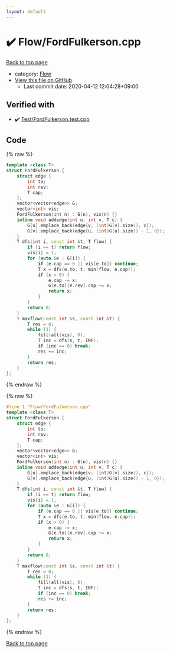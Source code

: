 ```yaml
---
layout: default
---
```


<!-- mathjax config similar to math.stackexchange -->
<script type="text/javascript" async
  src="https://cdnjs.cloudflare.com/ajax/libs/mathjax/2.7.5/MathJax.js?config=TeX-MML-AM_CHTML">
</script>
<script type="text/x-mathjax-config">
  MathJax.Hub.Config({
    TeX: { equationNumbers: { autoNumber: "AMS" }},
    tex2jax: {
      inlineMath: [ ['$','$'] ],
      processEscapes: true
    },
    "HTML-CSS": { matchFontHeight: false },
    displayAlign: "left",
    displayIndent: "2em"
  });
</script>

<script type="text/javascript" src="https://cdnjs.cloudflare.com/ajax/libs/jquery/3.4.1/jquery.min.js"></script>
<script src="https://cdn.jsdelivr.net/npm/jquery-balloon-js@1.1.2/jquery.balloon.min.js" integrity="sha256-ZEYs9VrgAeNuPvs15E39OsyOJaIkXEEt10fzxJ20+2I=" crossorigin="anonymous"></script>
<script type="text/javascript" src="../../assets/js/copy-button.js"></script>
<link rel="stylesheet" href="../../assets/css/copy-button.css" />


# :heavy_check_mark: Flow/FordFulkerson.cpp

<a href="../../index.html">Back to top page</a>

* category: <a href="../../index.html#f1a76f66cca677c6e628d9ca58a6c8fc">Flow</a>
* <a href="{{ site.github.repository_url }}/blob/master/Flow/FordFulkerson.cpp">View this file on GitHub</a>
    - Last commit date: 2020-04-12 12:04:28+09:00




## Verified with

* :heavy_check_mark: <a href="../../verify/Test/FordFulkerson.test.cpp.html">Test/FordFulkerson.test.cpp</a>


## Code

<a id="unbundled"></a>
{% raw %}
```cpp
template <class T>
struct FordFulkerson {
    struct edge {
        int to;
        int rev;
        T cap;
    };
    vector<vector<edge>> G;
    vector<int> vis;
    FordFulkerson(int n) : G(n), vis(n) {}
    inline void addedge(int u, int v, T c) {
        G[u].emplace_back(edge{v, (int)G[v].size(), c});
        G[v].emplace_back(edge{u, (int)G[u].size() - 1, 0});
    }
    T dfs(int i, const int &t, T flow) {
        if (i == t) return flow;
        vis[i] = 1;
        for (auto &e : G[i]) {
            if (e.cap == 0 || vis[e.to]) continue;
            T x = dfs(e.to, t, min(flow, e.cap));
            if (x > 0) {
                e.cap -= x;
                G[e.to][e.rev].cap += x;
                return x;
            }
        }
        return 0;
    }
    T maxflow(const int &s, const int &t) {
        T res = 0;
        while (1) {
            fill(all(vis), 0);
            T inc = dfs(s, t, INF);
            if (inc == 0) break;
            res += inc;
        }
        return res;
    }
};
```
{% endraw %}

<a id="bundled"></a>
{% raw %}
```cpp
#line 1 "Flow/FordFulkerson.cpp"
template <class T>
struct FordFulkerson {
    struct edge {
        int to;
        int rev;
        T cap;
    };
    vector<vector<edge>> G;
    vector<int> vis;
    FordFulkerson(int n) : G(n), vis(n) {}
    inline void addedge(int u, int v, T c) {
        G[u].emplace_back(edge{v, (int)G[v].size(), c});
        G[v].emplace_back(edge{u, (int)G[u].size() - 1, 0});
    }
    T dfs(int i, const int &t, T flow) {
        if (i == t) return flow;
        vis[i] = 1;
        for (auto &e : G[i]) {
            if (e.cap == 0 || vis[e.to]) continue;
            T x = dfs(e.to, t, min(flow, e.cap));
            if (x > 0) {
                e.cap -= x;
                G[e.to][e.rev].cap += x;
                return x;
            }
        }
        return 0;
    }
    T maxflow(const int &s, const int &t) {
        T res = 0;
        while (1) {
            fill(all(vis), 0);
            T inc = dfs(s, t, INF);
            if (inc == 0) break;
            res += inc;
        }
        return res;
    }
};

```
{% endraw %}

<a href="../../index.html">Back to top page</a>

